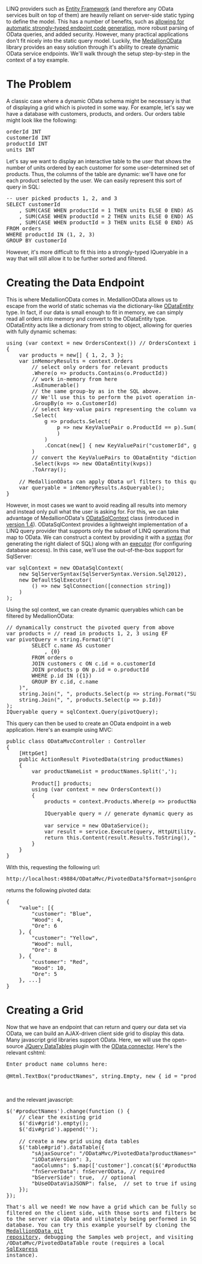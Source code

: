 LINQ providers such as <a href="https://entityframework.codeplex.com/">Entity Framework</a> (and therefore any OData services built on top of them) are heavily reliant on server-side static typing to define the model. This has a number of benefits, such as <a href="http://www.asp.net/web-api/overview/odata-support-in-aspnet-web-api/odata-v3/calling-an-odata-service-from-a-net-client">allowing for automatic strongly-typed endpoint code generation</a>, more robust parsing of OData queries, and added security. However, many practical applications don't fit nicely into the static query model. Luckily, the <a href="https://github.com/madelson/MedallionOData">MedallionOData</a> library provides an easy solution through it's ability to create dynamic OData service endpoints. We'll walk through the setup step-by-step in the context of a toy example.

<!--more-->

<h1 id="problem">The Problem</h1>

A classic case where a dynamic OData schema might be necessary is that of displaying a grid which is pivoted in some way. For example, let's say we have a database with customers, products, and orders. Our orders table might look like the following:

<pre>
orderId INT
customerId INT
productId INT
units INT
</pre>

Let's say we want to display an interactive table to the user that shows the number of units ordered by each customer for some user-determined set of products. Thus, the columns of the table are dynamic: we'll have one for each product selected by the user. We can easily represent this sort of query in SQL:

<pre>
-- user picked products 1, 2, and 3
SELECT customerId
	, SUM(CASE WHEN productId = 1 THEN units ELSE 0 END) AS units1
	, SUM(CASE WHEN productId = 2 THEN units ELSE 0 END) AS units2
	, SUM(CASE WHEN productId = 3 THEN units ELSE 0 END) AS units3
FROM orders
WHERE productId IN (1, 2, 3)
GROUP BY customerId
</pre>

However, it's more difficult to fit this into a strongly-typed IQueryable in a way that will still allow it to be further sorted and filtered. 

<h1 id="endpoint">Creating the Data Endpoint</h1>

This is where MedallionOData comes in. MedallionOData allows us to escape from the world of static schemas via the dictionary-like <a href="https://github.com/madelson/MedallionOData/blob/master/MedallionOData/Client/ODataEntity.cs">ODataEntity</a> type. In fact, if our data is small enough to fit in memory, we can simply read all orders into memory and convert to the ODataEntity type. ODataEntity acts like a dictionary from string to object, allowing for queries with fully dynamic schemas:

<pre>
using (var context = new OrdersContext()) // OrdersContext is an EF DbContext
{
	var products = new[] { 1, 2, 3 };
    var inMemoryResults = context.Orders
		// select only orders for relevant products
		.Where(o => products.Contains(o.ProductId))
		// work in-memory from here
		.AsEnumerable()
		// the same group-by as in the SQL above. 
		// We'll use this to perform the pivot operation in-memory
		.GroupBy(o => o.CustomerId)
		// select key-value pairs representing the column values. This performs the 
		.Select(
			g => products.Select(
				p => new KeyValuePair<string, object(
					p,
					g.Where(o => o.ProductId == p).Sum(o => o.Units)
				)
			)
			.Concat(new[] { new KeyValuePair<string, object>("customerId", g.Key) })
		)
		// convert the KeyValuePairs to ODataEntity "dictionaries"
		.Select(kvps => new ODataEntity(kvps))
		.ToArray();
		
	// MedallionOData can apply OData url filters to this query
	var queryable = inMemoryResults.AsQueryable();
}
</pre>

However, in most cases we want to avoid reading all results into memory and instead only pull what the user is asking for. For this, we can take advantage of MedallionOData's <a href="https://github.com/madelson/MedallionOData/blob/master/MedallionOData/Service/Sql/ODataSqlContext.cs">ODataSqlContext</a> class (introduced in <a href="https://www.nuget.org/packages/MedallionOData/1.4.0">version 1.4</a>). ODataSqlContext provides a lightweight implementation of a LINQ query provider that supports only the subset of LINQ operations that map to OData. We can construct a context by providing it with a <a href="https://github.com/madelson/MedallionOData/blob/master/MedallionOData/Service/Sql/SqlSyntax.cs">syntax</a> (for generating the right dialect of SQL) along with an <a href="https://github.com/madelson/MedallionOData/blob/master/MedallionOData/Service/Sql/SqlExecutor.cs">executor</a> (for configuring database access). In this case, we'll use the out-of-the-box support for SqlServer:

<pre>
var sqlContext = new ODataSqlContext(
	new SqlServerSyntax(SqlServerSyntax.Version.Sql2012), 
	new DefaultSqlExecutor(
		() => new SqlConnection([connection string])
	)
);
</pre>

Using the sql context, we can create dynamic queryables which can be filtered by MedallionOData:

<pre>
// dynamically construct the pivoted query from above
var products = // read in products 1, 2, 3 using EF
var pivotQuery = string.Format(@"(
		SELECT c.name AS customer
			, {0}
		FROM orders o
		JOIN customers c ON c.id = o.customerId
		JOIN products p ON p.id = o.productId
		WHERE p.id IN ({1})
		GROUP BY c.id, c.name
	)",
	string.Join(", ", products.Select(p => string.Format("SUM(CASE WHEN p.id = {0} THEN o.units ELSE 0 END) AS [{1}]", p.Id, p.Name))),
	string.Join(", ", products.Select(p => p.Id))
);
IQueryable<ODataEntity> query = sqlContext.Query<ODataEntity>(pivotQuery);
</pre>

This query can then be used to create an OData endpoint in a web application. Here's an example using MVC:

<pre>
public class ODataMvcController : Controller
{
	[HttpGet]
	public ActionResult PivotedData(string productNames) 
	{
		var productNameList = productNames.Split(',');
		
		Product[] products;
		using (var context = new OrdersContext()) 
		{
			products = context.Products.Where(p => productNames.Contains(p.Name)).ToArray();

			IQueryable<ODataEntity> query = // generate dynamic query as shown above

			var service = new ODataService();
			var result = service.Execute(query, HttpUtility.ParseQueryString(this.Request.Url.Query));
			return this.Content(result.Results.ToString(), "application/json");
		}
	}
}
</pre>

With this, requesting the following url:
<pre>http://localhost:49884/ODataMvc/PivotedData?$format=json&productNames=wood,ore</pre>

returns the following pivoted data:
<pre>
{
    "value": [{
        "customer": "Blue",
        "Wood": 4,
        "Ore": 6
    }, {
        "customer": "Yellow",
        "Wood": null,
        "Ore": 8
    }, {
        "customer": "Red",
        "Wood": 10,
        "Ore": 5
    }, ...]
}
</pre>

<h1 id="grid">Creating a Grid</h1>

Now that we have an endpoint that can return and query our data set via OData, we can build an AJAX-driven client side grid to display this data. Many javascript grid libraries support OData. Here, we will use the open-source <a href="http://www.datatables.net/">JQuery DataTables</a> plugin with the <a href="http://vpllan.github.io/jQuery.dataTables.oData/">OData connector</a>. Here's the relevant cshtml:

<pre>
<div>Enter product name columns here:</div>
<div>@Html.TextBox("productNames", string.Empty, new { id = "productNames" })</div>
<div id="grid"></div>
</pre>

and the relevant javascript:

<pre>
$('#productNames').change(function () {
	// clear the existing grid
	$('div#grid').empty();
	$('div#grid').append('<table id="grid" />');

	// create a new grid using data tables
	$('table#grid').dataTable({
		"sAjaxSource": "/ODataMvc/PivotedData?productNames=" + $('#productNames').val(),
		"iODataVersion": 3,
		"aoColumns": $.map(['customer'].concat($('#productNames').val().split(',')), function (name) { return { sTitle: name, mDataProp: name }; }),
		"fnServerData": fnServerOData, // required
		"bServerSide": true,  // optional
		"bUseODataViaJSONP": false,  // set to true if using cross-domain requests
	});
});
</pre>

That's all we need! We now have a grid which can be fully sorted and filtered on the client side, with those sorts and filters being passed to the server via OData and ultimately being performed in SQL on the database. You can try this example yourself by cloning the <a href="https://github.com/madelson/MedallionOData">MedallionOData git repository</a>, debugging the Samples web project, and visiting the /ODataMvc/PivotedDataTable route (requires a local <a href="http://www.microsoft.com/en-us/server-cloud/products/sql-server-editions/sql-server-express.aspx">SqlExpress</a> instance).